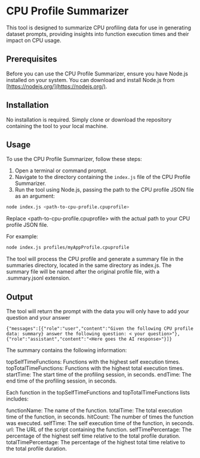 # CPU Profile Summarizer

This tool is designed to summarize CPU profiling data for use in generating dataset prompts, providing insights into function execution times and their impact on CPU usage.

## Prerequisites

Before you can use the CPU Profile Summarizer, ensure you have Node.js installed on your system. You can download and install Node.js from [https://nodejs.org/](https://nodejs.org/).

## Installation

No installation is required. Simply clone or download the repository containing the tool to your local machine.

## Usage

To use the CPU Profile Summarizer, follow these steps:

1. Open a terminal or command prompt.
2. Navigate to the directory containing the `index.js` file of the CPU Profile Summarizer.
3. Run the tool using Node.js, passing the path to the CPU profile JSON file as an argument:

```bash
node index.js <path-to-cpu-profile.cpuprofile>
```

Replace <path-to-cpu-profile.cpuprofile> with the actual path to your CPU profile JSON file.

For example:

```bash
node index.js profiles/myAppProfile.cpuprofile
```

The tool will process the CPU profile and generate a summary file in the summaries directory, located in the same directory as index.js. The summary file will be named after the original profile file, with a .summary.jsonl extension.

## Output

The tool will return the prompt with the data you will only have to add your question and your answer

```jsonl
{"messages":[{"role":"user","content":"Given the following CPU profile data: summary} answer the following question: < your question>"},{"role":"assistant","content":"<Here goes the AI response>"}]}
```

The summary contains the following information:

topSelfTimeFunctions: Functions with the highest self execution times.
topTotalTimeFunctions: Functions with the highest total execution times.
startTime: The start time of the profiling session, in seconds.
endTime: The end time of the profiling session, in seconds.

Each function in the topSelfTimeFunctions and topTotalTimeFunctions lists includes:

functionName: The name of the function.
totalTime: The total execution time of the function, in seconds.
hitCount: The number of times the function was executed.
selfTime: The self execution time of the function, in seconds.
url: The URL of the script containing the function.
selfTimePercentage: The percentage of the highest self time relative to the total profile duration.
totalTimePercentage: The percentage of the highest total time relative to the total profile duration.
